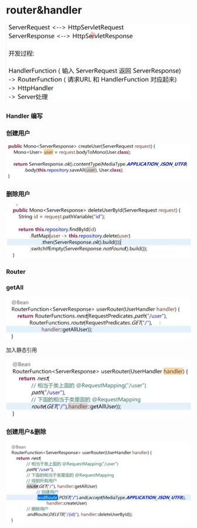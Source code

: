 # router&handler

![](../.gitbook/assets/image%20%28389%29.png)



### Handler 编写

### 创建用户

![](../.gitbook/assets/image%20%28387%29.png)

### 删除用户

![](../.gitbook/assets/image%20%28385%29.png)

### Router



### getAll

![](../.gitbook/assets/image%20%28377%29.png)

加入静态引用

![](../.gitbook/assets/image%20%28396%29.png)

### 创建用户&删除

![](../.gitbook/assets/image%20%28378%29.png)



